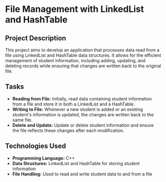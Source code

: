 # File Management with LinkedList and HashTable

## Project Description
This project aims to develop an application that processes data read from a file using LinkedList and HashTable data structures. It allows for the efficient management of student information, including adding, updating, and deleting records while ensuring that changes are written back to the original file.

## Tasks
- **Reading from File:** Initially, read data containing student information from a file and store it in both a LinkedList and a HashTable.
- **Writing to File:** Whenever a new student is added or an existing student's information is updated, the changes are written back to the same file.
- **Delete and Update:** Update or delete student information and ensure the file reflects these changes after each modification.

## Technologies Used
- **Programming Language:** C++
- **Data Structures:** LinkedList and HashTable for storing student information
- **File Handling:** Used to read and write student data to and from a file
